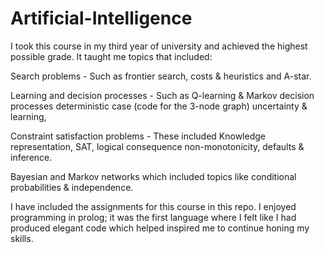 # Artificial-Intelligence
I took this course in my third year of university and achieved the highest possible grade. It taught me topics that included: 

Search problems - Such as frontier search, costs & heuristics and A-star. 

Learning and decision processes - Such as Q-learning & Markov decision processes deterministic case (code for the 3-node graph) uncertainty & learning, 

Constraint satisfaction problems - These included Knowledge representation, SAT, logical consequence non-monotonicity, defaults & inference. 

Bayesian and Markov networks which included topics like conditional probabilities & independence.

I have included the assignments for this course in this repo. I enjoyed programming in prolog; it was the first language where I felt like I had produced elegant code which helped inspired me to continue honing my skills. 
